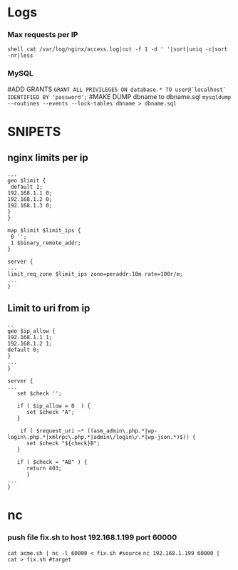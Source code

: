 # Logs
### Max requests per IP
```shell cat /var/log/nginx/access.log|cut -f 1 -d ' '|sort|uniq -c|sort -nr|less ```

### MySQL
#ADD GRANTS
```GRANT ALL PRIVILEGES ON database.* TO user@`localhost` IDENTIFIED BY 'password';```
#MAKE DUMP dbname to dbname.sql
```mysqldump --routines --events --lock-tables dbname > dbname.sql```

# SNIPETS

## nginx limits per ip
```nginx http {
...
geo $limit {
 default 1;
192.168.1.1 0;
192.168.1.2 0;
192.168.1.3 0;
}
}

map $limit $limit_ips {
 0 '';
 1 $binary_remote_addr;
}

server {
...
limit_req_zone $limit_ips zone=peraddr:10m rate=100r/m;
...
}
```
## Limit to uri from ip

```nginx http {
..
geo $ip_allow {
192.168.1.1 1;
192.168.1.2 1;
default 0;
}
...
}

server {
...
   set $check '';
  
   if ( $ip_allow = 0  ) {
      set $check "A";
   }

    if ( $request_uri ~* ((asm_admin\.php.*|wp-login\.php.*|xmlrpc\.php.*|admin\/login\/.*|wp-json.*)$)) {
      set $check "${check}B";
   }

   if ( $check = "AB" ) {
      return 403;
      }
...
}
```
# nc
### push file fix.sh to host 192.168.1.199 port 60000
`cat acme.sh | nc -l 60000 < fix.sh #source`
`nc 192.168.1.199 60000 | cat > fix.sh #target`

